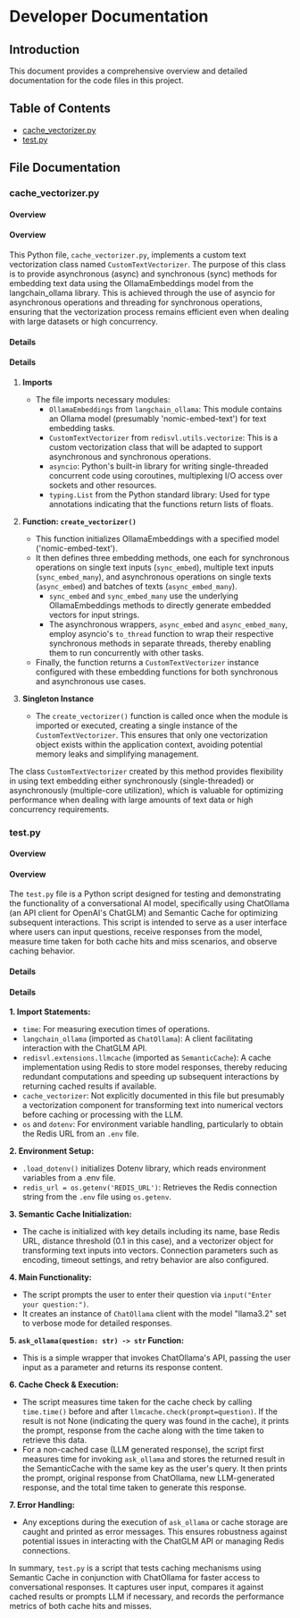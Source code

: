 
# Developer Documentation 

## Introduction
This document provides a comprehensive overview and detailed documentation for the code files in this project.

## Table of Contents
- [cache_vectorizer.py](#cache_vectorizer-py)
- [test.py](#test-py)

## File Documentation

### cache_vectorizer.py
#### Overview
#### Overview

This Python file, `cache_vectorizer.py`, implements a custom text vectorization class named `CustomTextVectorizer`. The purpose of this class is to provide asynchronous (async) and synchronous (sync) methods for embedding text data using the OllamaEmbeddings model from the langchain\_ollama library. This is achieved through the use of asyncio for asynchronous operations and threading for synchronous operations, ensuring that the vectorization process remains efficient even when dealing with large datasets or high concurrency.

#### Details
#### Details

1. **Imports**
   - The file imports necessary modules:
     - `OllamaEmbeddings` from `langchain_ollama`: This module contains an Ollama model (presumably 'nomic-embed-text') for text embedding tasks.
     - `CustomTextVectorizer` from `redisvl.utils.vectorize`: This is a custom vectorization class that will be adapted to support asynchronous and synchronous operations.
     - `asyncio`: Python's built-in library for writing single-threaded concurrent code using coroutines, multiplexing I/O access over sockets and other resources.
     - `typing.List` from the Python standard library: Used for type annotations indicating that the functions return lists of floats.

2. **Function: `create_vectorizer()`**
   - This function initializes OllamaEmbeddings with a specified model ('nomic-embed-text').
   - It then defines three embedding methods, one each for synchronous operations on single text inputs (`sync_embed`), multiple text inputs (`sync_embed_many`), and asynchronous operations on single texts (`async_embed`) and batches of texts (`async_embed_many`).
     - `sync_embed` and `sync_embed_many` use the underlying OllamaEmbeddings methods to directly generate embedded vectors for input strings.
     - The asynchronous wrappers, `async_embed` and `async_embed_many`, employ asyncio's `to_thread` function to wrap their respective synchronous methods in separate threads, thereby enabling them to run concurrently with other tasks.
   - Finally, the function returns a `CustomTextVectorizer` instance configured with these embedding functions for both synchronous and asynchronous use cases.

3. **Singleton Instance**
   - The `create_vectorizer()` function is called once when the module is imported or executed, creating a single instance of the `CustomTextVectorizer`. This ensures that only one vectorization object exists within the application context, avoiding potential memory leaks and simplifying management.

The class `CustomTextVectorizer` created by this method provides flexibility in using text embedding either synchronously (single-threaded) or asynchronously (multiple-core utilization), which is valuable for optimizing performance when dealing with large amounts of text data or high concurrency requirements.



### test.py
#### Overview
#### Overview

The `test.py` file is a Python script designed for testing and demonstrating the functionality of a conversational AI model, specifically using ChatOllama (an API client for OpenAI's ChatGLM) and Semantic Cache for optimizing subsequent interactions. This script is intended to serve as a user interface where users can input questions, receive responses from the model, measure time taken for both cache hits and miss scenarios, and observe caching behavior.

#### Details
#### Details

**1. Import Statements:**
   - `time`: For measuring execution times of operations.
   - `langchain_ollama` (imported as `ChatOllama`): A client facilitating interaction with the ChatGLM API.
   - `redisvl.extensions.llmcache` (imported as `SemanticCache`): A cache implementation using Redis to store model responses, thereby reducing redundant computations and speeding up subsequent interactions by returning cached results if available.
   - `cache_vectorizer`: Not explicitly documented in this file but presumably a vectorization component for transforming text into numerical vectors before caching or processing with the LLM.
   - `os` and `dotenv`: For environment variable handling, particularly to obtain the Redis URL from an `.env` file.

**2. Environment Setup:**
   - `.load_dotenv()` initializes Dotenv library, which reads environment variables from a .env file.
   - `redis_url = os.getenv('REDIS_URL')`: Retrieves the Redis connection string from the `.env` file using `os.getenv`.

**3. Semantic Cache Initialization:**
   - The cache is initialized with key details including its name, base Redis URL, distance threshold (0.1 in this case), and a vectorizer object for transforming text inputs into vectors. Connection parameters such as encoding, timeout settings, and retry behavior are also configured.

**4. Main Functionality:**
   - The script prompts the user to enter their question via `input("Enter your question:")`.
   - It creates an instance of `ChatOllama` client with the model "llama3.2" set to verbose mode for detailed responses.

**5. `ask_ollama(question: str) -> str` Function:**
   - This is a simple wrapper that invokes ChatOllama's API, passing the user input as a parameter and returns its response content.

**6. Cache Check & Execution:**
   - The script measures time taken for the cache check by calling `time.time()` before and after `llmcache.check(prompt=question)`. If the result is not None (indicating the query was found in the cache), it prints the prompt, response from the cache along with the time taken to retrieve this data.
   - For a non-cached case (LLM generated response), the script first measures time for invoking `ask_ollama` and stores the returned result in the SemanticCache with the same key as the user's query. It then prints the prompt, original response from ChatOllama, new LLM-generated response, and the total time taken to generate this response.

**7. Error Handling:**
   - Any exceptions during the execution of `ask_ollama` or cache storage are caught and printed as error messages. This ensures robustness against potential issues in interacting with the ChatGLM API or managing Redis connections.

In summary, `test.py` is a script that tests caching mechanisms using Semantic Cache in conjunction with ChatOllama for faster access to conversational responses. It captures user input, compares it against cached results or prompts LLM if necessary, and records the performance metrics of both cache hits and misses.

